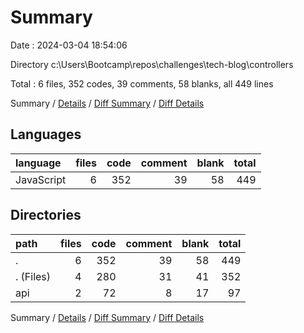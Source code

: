 # Summary

Date : 2024-03-04 18:54:06

Directory c:\\Users\\Bootcamp\\repos\\challenges\\tech-blog\\controllers

Total : 6 files,  352 codes, 39 comments, 58 blanks, all 449 lines

Summary / [Details](details.md) / [Diff Summary](diff.md) / [Diff Details](diff-details.md)

## Languages
| language | files | code | comment | blank | total |
| :--- | ---: | ---: | ---: | ---: | ---: |
| JavaScript | 6 | 352 | 39 | 58 | 449 |

## Directories
| path | files | code | comment | blank | total |
| :--- | ---: | ---: | ---: | ---: | ---: |
| . | 6 | 352 | 39 | 58 | 449 |
| . (Files) | 4 | 280 | 31 | 41 | 352 |
| api | 2 | 72 | 8 | 17 | 97 |

Summary / [Details](details.md) / [Diff Summary](diff.md) / [Diff Details](diff-details.md)